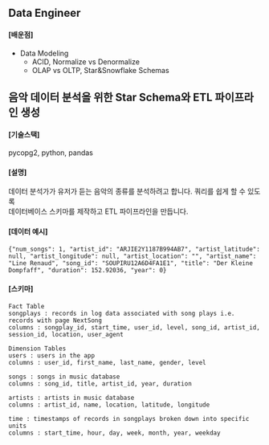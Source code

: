 ## Data Engineer

#### [배운점]

- Data Modeling
  - ACID, Normalize vs Denormalize
  - OLAP vs OLTP, Star&Snowflake Schemas

## 음악 데이터 분석을 위한 Star Schema와 ETL 파이프라인 생성

#### [기술스택]

pycopg2, python, pandas

#### [설명]

데이터 분석가가 유저가 듣는 음악의 종류를 분석하려고 합니다. 쿼리를 쉽게 할 수 있도록 </br>
데이터베이스 스키마를 제작하고 ETL 파이프라인을 만듭니다.

#### [데이터 예시]

    {"num_songs": 1, "artist_id": "ARJIE2Y1187B994AB7", "artist_latitude": null, "artist_longitude": null, "artist_location": "", "artist_name": "Line Renaud", "song_id": "SOUPIRU12A6D4FA1E1", "title": "Der Kleine Dompfaff", "duration": 152.92036, "year": 0}

#### [스키마]

    Fact Table
    songplays : records in log data associated with song plays i.e. records with page NextSong
    columns : songplay_id, start_time, user_id, level, song_id, artist_id, session_id, location, user_agent

    Dimension Tables
    users : users in the app
    columns : user_id, first_name, last_name, gender, level

    songs : songs in music database
    columns : song_id, title, artist_id, year, duration

    artists : artists in music database
    columns : artist_id, name, location, latitude, longitude

    time : timestamps of records in songplays broken down into specific units
    columns : start_time, hour, day, week, month, year, weekday
